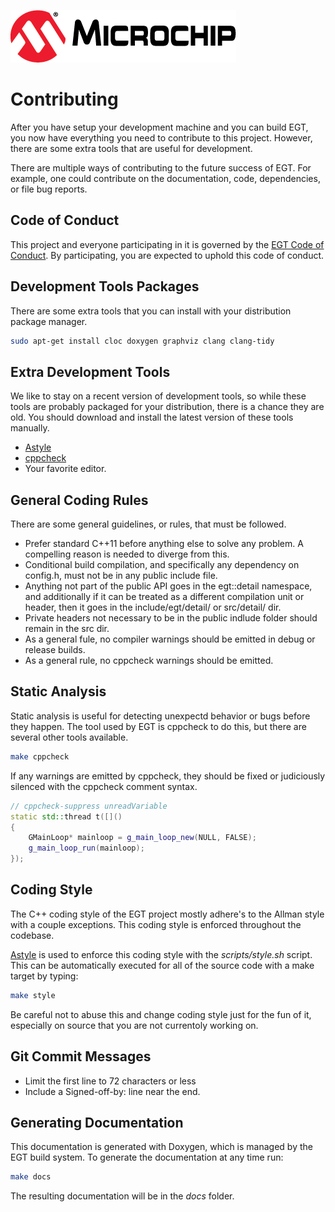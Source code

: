![Microchip](docs/src/microchip_logo.png)

# Contributing

After you have setup your development machine and you can build EGT, you now have
everything you need to contribute to this project.  However, there are some
extra tools that are useful for development.

There are multiple ways of contributing to the future success of EGT.  For
example,  one could contribute on the documentation, code, dependencies, or file
bug reports.

## Code of Conduct

This project and everyone participating in it is governed by the
[EGT Code of Conduct](CODE_OF_CONDUCT.md). By participating, you are expected to
uphold this code of conduct.

## Development Tools Packages

There are some extra tools that you can install with your distribution package
manager.

```sh
sudo apt-get install cloc doxygen graphviz clang clang-tidy
```

## Extra Development Tools

We like to stay on a recent version of development tools, so while these tools
are probably packaged for your distribution, there is a chance they are old.
You should download and install the latest version of these tools manually.

- <a href="http://astyle.sourceforge.net/">Astyle</a>
- <a href="http://cppcheck.sourceforge.net/">cppcheck</a>
- Your favorite editor.

## General Coding Rules

There are some general guidelines, or rules, that must be followed.

- Prefer standard C++11 before anything else to solve any problem.  A compelling
reason is needed to diverge from this.
- Conditional build compilation, and specifically any dependency on config.h,
must not be in any public include file.
- Anything not part of the public API goes in the egt::detail namespace, and
additionally if it can be treated as a different compilation unit or header,
then it goes in the include/egt/detail/ or src/detail/ dir.
- Private headers not necessary to be in the public indlude folder should remain
in the src dir.
- As a general fule, no compiler warnings should be emitted in debug or release
builds.
- As a general rule, no cppcheck warnings should be emitted.

## Static Analysis

Static analysis is useful for detecting unexpectd behavior or bugs before they
happen.  The tool used by EGT is cppcheck to do this, but there are several other
tools available.

```sh
make cppcheck
```

If any warnings are emitted by cppcheck, they should be fixed or judiciously
silenced with the cppcheck comment syntax.

```cpp
// cppcheck-suppress unreadVariable
static std::thread t([]()
{
    GMainLoop* mainloop = g_main_loop_new(NULL, FALSE);
    g_main_loop_run(mainloop);
});
```

## Coding Style

The C++ coding style of the EGT project mostly adhere's to the Allman style with
a couple exceptions.  This coding style is enforced throughout the codebase.

<a href="http://astyle.sourceforge.net/">Astyle</a> is used to enforce this
coding style with the *scripts/style.sh* script. This can be automatically
executed for all of the source code with a make target by typing:

```sh
make style
```

Be careful not to abuse this and change coding style just for the fun of it,
especially on source that you are not currentoly working on.

## Git Commit Messages

- Limit the first line to 72 characters or less
- Include a Signed-off-by: line near the end.

## Generating Documentation

This documentation is generated with Doxygen, which is managed by the EGT build
system.  To generate the documentation at any time run:

```sh
make docs
```

The resulting documentation will be in the *docs* folder.
